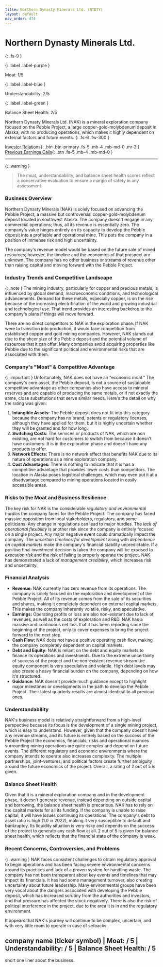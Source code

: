 ```yaml
---
title: Northern Dynasty Minerals Ltd. (NTDTY)
layout: default
nav_order: 474
---
```


# Northern Dynasty Minerals Ltd.
{: .fs-9 }

{: .label .label-purple }

Moat: 1/5

{: .label .label-blue }

Understandability: 2/5

{: .label .label-green }

Balance Sheet Health: 2/5

Northern Dynasty Minerals Ltd. (NAK) is a mineral exploration company focused on the Pebble Project, a large copper-gold-molybdenum deposit in Alaska, with no producing operations, which makes it highly dependent on external factors and future events.
{: .fs-6 .fw-300 }

[Investor Relations](https://www.google.com/search?q=NTDTY+investor+relations){: .btn .btn-primary .fs-5 .mb-4 .mb-md-0 .mr-2 }
[Previous Earnings Calls](https://discountingcashflows.com/company/NTDTY/transcripts/){: .btn .fs-5 .mb-4 .mb-md-0 }

---

{: .warning }
>The moat, understandability, and balance sheet health scores reflect a conservative evaluation to ensure a margin of safety in any assessment.



### Business Overview
Northern Dynasty Minerals (NAK) is solely focused on advancing the Pebble Project, a massive but controversial copper-gold-molybdenum deposit located in southwest Alaska. The company doesn't engage in any commercial operations; thus, all its revenue is essentially zero. The company's value hinges entirely on its capacity to develop the Pebble deposit into a profitable and operational mine. This puts the company in a position of immense risk and high uncertainty. 

The company's revenue model would be based on the future sale of mined resources; however, the timeline and the economics of that prospect are unknown. The company has no other business or streams of revenue other than raising capital and moving forward with the Pebble Project.

### Industry Trends and Competitive Landscape
{: .note }
The mining industry, particularly for copper and precious metals, is influenced by global demand, macroeconomic conditions, and technological advancements. Demand for these metals, especially copper, is on the rise because of the increasing electrification of the world and growing industrial and technological use. That trend provides an interesting backdrop to the company's plans if things will move forward.

There are no direct competitors to NAK in the exploration phase. If NAK were to transition into production, it would face competition from established copper and gold mining companies. However, NAK stands out due to the sheer size of the Pebble deposit and the potential volume of resources that it can offer. Many companies avoid acquiring properties like Pebble due to the significant political and environmental risks that are associated with them.

### Company's "Moat" & Competitive Advantage
{: .important }
Unfortunately, NAK does not have an "economic moat."  The company's core asset, the Pebble deposit, is not a source of sustainable competitive advantage as other companies also have access to mineral reserves and are capable of producing the same metals, or if not exactly the same, close substitutions that serve similar needs. Here's the detail on why the rating was given:

1. **Intangible Assets:** The Pebble deposit does not fit into this category because the company has no brand, patents or regulatory licenses, although they have applied for them, but it is highly uncertain whether they will be granted and for how long.
2. **Switching Costs:** The services or products of NAK, which are non existing, are not hard for customers to switch from because it doesn't have customers. It is in the exploration phase and doesn't have any products to offer. 
3. **Network Effects:** There is no network effect that benefits NAK due to its nature of operations as a mine exploration company.
4.  **Cost Advantages:** There is nothing to indicate that it is has a competitive advantage that provides lower costs than competitors. The location in Alaska poses logistical challenges, which may even put it at a disadvantage compared to mining operations located in easily accessible areas.

### Risks to the Moat and Business Resilience
The key risk for NAK is the considerable *regulatory and environmental hurdles* the company faces for the Pebble Project. The company has faced massive opposition from local stakeholders, regulators, and some politicians. Any change in regulations can lead to major hurdles. The *lack of operational flexibility* is another risk since the company is entirely focused on a single project. Any major negative event could dramatically impact the company. The *uncertain timelines for development* along with *dependence on capital markets* make the company's financial stability unpredictable. If a positive final investment decision is taken the company will be exposed to *execution risk* and the risk of failing to properly operate the project. NAK has demonstrated a lack of *management credibility*, which increases risk and uncertainty.

### Financial Analysis
*   **Revenue:** NAK currently has zero revenue from its operations. The company is solely focused on the exploration and development of the Pebble Project. All of its revenue comes from the sale of its securities and shares, making it completely dependent on external capital markets. This makes the company inherently volatile, risky, and speculative.
*   **Earnings:** Operating profits or loss are also non-existent due to lack of revenues, as well as the costs of exploration and R&D.  NAK has a massive and continuous net loss that it has been reporting since the beginning of the project, only to cover expenses to bring the project forward to the next step.
*  **Cash Flow:** NAK does not have a positive operating cash flow, making the company completely dependent on capital markets.
*   **Debt and Equity:** NAK is reliant on the debt and equity markets to finance its operations and investments. Due to the extreme uncertainty of success of the project and the non-existent revenue stream the equity component is very speculative and volatile. High debt levels may also create a heavy financial burden on the company, depending on how it's structured.
*   **Guidance:** NAK doesn't provide much guidance except to highlight major milestones or developments in the path to develop the Pebble Project. Their latest quarterly results are almost identical to all previous ones.

### Understandability
NAK's business model is relatively straightforward from a high-level perspective because its focus is the development of a single mining project, which is easy to understand. However, given that the company doesn’t have any revenue streams, and its future is entirely based on the success of the Pebble Project the economics, financials, risks and operational nuances surrounding mining operations are quite complex and depend on future events. The different regulatory and economic environments where the company intends to operate also increases complexity. The multiple partnerships, joint-ventures, and political factors create further ambiguity around the future economics of the project. Overall, a rating of 2 out of 5 is given.

### Balance Sheet Health
Given that it is a mineral exploration company and in the development phase, it doesn't generate revenue, instead depending on outside capital and borrowing, the balance sheet health is precarious. NAK has to rely on the capital markets for all its funding. If the company is unable to raise capital, it will have issues continuing its operations. The company's debt to asset ratio is high (1.0 in 2022), making it very susceptible to default and bankruptcy. Its liquidity situation is very risky and depends on the success of the project to generate any cash flow at all. 2 out of 5 is given for balance sheet health, which reflects that the financial state of the company is weak.

### Recent Concerns, Controversies, and Problems
{: .warning }
NAK faces consistent challenges to obtain regulatory approval to begin operations and has been facing severe environmental concerns around its practices and lack of a proven system for handling waste.  The company has not been transparent about key events and timelines that may impact its financials. It has had some management turnover, also creating uncertainty about future leadership. Many environmental groups have been very vocal about the dangers associated with developing the Pebble deposit, which has increased scrutiny from the authorities and investors, and that pressure has affected the stock negatively. There is also the risk of political interference in the project, due to the area it is in and the regulatory environment.

It appears that NAK's journey will continue to be complex, uncertain, and with very little room to operate in case of setbacks.

## company name (ticker symbol) | Moat: <moat rating> / 5 | Understandability: <understandability rating> / 5 | Balance Sheet Health: <balance sheet health rating> / 5
short one liner about the business.
